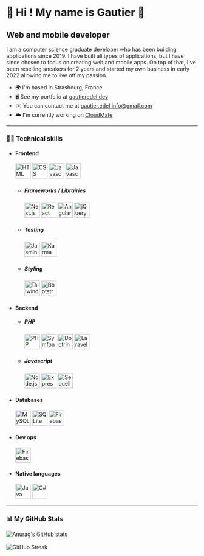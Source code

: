👋 Hi ! My name is Gautier 👋
===============================================================================================================================

Web and mobile developer
------------------------

I am a computer science graduate developer who has been building applications since 2019. I have built all types of applications, but I have since chosen to focus on creating web and mobile apps. On top of that, I've been reselling sneakers for 2 years and started my own business in early 2022 allowing me to live off my passion.

* 🌍  I'm based in Strasbourg, France
* 🖥️  See my portfolio at [gautieredel.dev](https://www.gautieredel.dev/)
* ✉️  You can contact me at [gautier.edel.info@gmail.com](mailto:gautier.edel.info@gmail.com)
* 🌥️  I'm currently working on [CloudMate](http://cloudmate.vercel.app/)

---

### 👨‍💻 Technical skills

<ul>
    <li>
        <h4>Frontend</h4>
 <a href="https://developer.mozilla.org/en-US/docs/Web/HTML" target="_blank" rel="noreferrer"><img src="https://cdn.jsdelivr.net/gh/devicons/devicon/icons/html5/html5-original.svg" width="40" height="40" alt="HTML" /></a>
    <a href="https://developer.mozilla.org/en-US/docs/Web/CSS" target="_blank" rel="noreferrer"><img src="https://cdn.jsdelivr.net/gh/devicons/devicon/icons/css3/css3-original.svg" width="40" height="40" alt="CSS" /></a>
    <a href="https://developer.mozilla.org/en-US/docs/Web/JavaScript" target="_blank" rel="noreferrer"><img src="https://cdn.jsdelivr.net/gh/devicons/devicon/icons/javascript/javascript-original.svg" width="40" height="40" alt="Javascript" /></a>
        <a href="https://www.typescriptlang.org" target="_blank" rel="noreferrer"><img src="https://cdn.jsdelivr.net/gh/devicons/devicon/icons/typescript/typescript-original.svg" width="40" height="40" alt="Javascript" /></a>
        <ul>
            <li>
                <h5>Frameworks / Librairies</h5>
    <a href="https://nextjs.org/" target="_blank" rel="noreferrer"><img src="https://cdn.jsdelivr.net/gh/devicons/devicon/icons/nextjs/nextjs-original.svg" width="40" height="40" alt="Next.js" /></a>
    <a href="https://reactjs.org/" target="_blank" rel="noreferrer"><img src="https://cdn.jsdelivr.net/gh/devicons/devicon/icons/react/react-original.svg" width="40" height="40" alt="React" /></a>
    <a href="https://angular.io" target="_blank" rel="noreferrer"><img src="https://cdn.jsdelivr.net/gh/devicons/devicon/icons/angularjs/angularjs-original.svg" width="40" height="40" alt="Angular"/></a>
                <a href="https://jquery.com/" target="_blank" rel="noreferrer"><img src="https://cdn.jsdelivr.net/gh/devicons/devicon/icons/jquery/jquery-original.svg" width="40" height="40" alt="jQuery" /></a>
            </li>
            <li>
                <h5>Testing</h5>
                <a href="https://jasmine.github.io/" target="_blank" rel="noreferrer"><img src="https://cdn.jsdelivr.net/gh/devicons/devicon/icons/jasmine/jasmine-plain-wordmark.svg" width="40" height="40" alt="Jasmine"/></a>
    <a href="https://karma-runner.github.io/latest/index.html" target="_blank" rel="noreferrer"><img src="https://cdn.jsdelivr.net/gh/devicons/devicon/icons/karma/karma-original.svg" width="40" height="40" alt="Karma"/></a>
            </li>
            <li>
                <h5>Styling</h5>
                <a href="https://tailwindcss.com/" target="_blank" rel="noreferrer"><img src="https://cdn.jsdelivr.net/gh/devicons/devicon/icons/tailwindcss/tailwindcss-plain.svg" width="40" height="40" alt="Tailwind CSS" /></a>
    <a href="https://getbootstrap.com/" target="_blank" rel="noreferrer"><img src="https://cdn.jsdelivr.net/gh/devicons/devicon/icons/bootstrap/bootstrap-original.svg" width="40" height="40" alt="Bootstrap" /></a>
            </li>
        </ul>
    </li>
    <li>
        <h4>Backend</h4>
        <ul>
            <li>
                <h5>PHP</h5>
                <a href="https://www.php.net/" target="_blank" rel="noreferrer"><img src="https://cdn.jsdelivr.net/gh/devicons/devicon/icons/php/php-original.svg" width="40" height="40" alt="PHP" /></a>
    <a href="https://symfony.com/" target="_blank" rel="noreferrer"><img src="https://cdn.jsdelivr.net/gh/devicons/devicon/icons/symfony/symfony-original.svg" width="40" height="40" alt="Symfony" /></a>
    <a href="https://www.doctrine-project.org/" target="_blank" rel="noreferrer"><img src="https://cdn.jsdelivr.net/gh/devicons/devicon/icons/doctrine/doctrine-original.svg" width="40" height="40" alt="Doctrine" /></a>
    <a href="https://laravel.com/" target="_blank" rel="noreferrer"><img src="https://cdn.jsdelivr.net/gh/devicons/devicon/icons/laravel/laravel-plain-wordmark.svg" width="40" height="40" alt="Laravel" /></a>
            </li>
            <li>
                <h5>Javascript</h5>
                    <a href="https://nodejs.org/en/" target="_blank" rel="noreferrer"><img src="https://cdn.jsdelivr.net/gh/devicons/devicon/icons/nodejs/nodejs-original.svg" width="40" height="40" alt="Node.js" /></a>
    <a href="https://expressjs.com/" target="_blank" rel="noreferrer"><img src="https://cdn.jsdelivr.net/gh/devicons/devicon/icons/express/express-original.svg" width="40" height="40" alt="Express.js" /></a>
    <a href="https://sequelize.org/" target="_blank" rel="noreferrer"><img src="https://cdn.jsdelivr.net/gh/devicons/devicon/icons/sequelize/sequelize-original.svg" width="40" height="40" alt="Sequelize" /></a>
            </li>
        </ul>
    </li>
    <li>
        <h4>Databases</h4>
        <a href="https://www.mysql.com/" target="_blank" rel="noreferrer"><img src="https://cdn.jsdelivr.net/gh/devicons/devicon/icons/mysql/mysql-original-wordmark.svg" width="40" height="40" alt="MySQL" /></a>
        <a href="https://www.sqlite.org/index.html" target="_blank" rel="noreferrer"><img src="https://cdn.jsdelivr.net/gh/devicons/devicon/icons/sqlite/sqlite-original-wordmark.svg" width="40" height="40" alt="SQLite" /></a>
        <a href="https://firebase.google.com/" target="_blank" rel="noreferrer"><img src="https://cdn.jsdelivr.net/gh/devicons/devicon/icons/firebase/firebase-plain-wordmark.svg" width="40" height="40" alt="Firebase" /></a>
    </li>
    <li>
        <h4>Dev ops</h4>
        <a href="https://firebase.google.com/" target="_blank" rel="noreferrer"><img src="https://cdn.jsdelivr.net/gh/devicons/devicon/icons/firebase/firebase-plain-wordmark.svg" width="40" height="40" alt="Firebase" /></a>
    </li>
    <li>
        <h4>Native languages</h4>
        <a href="[https://learn.microsoft.com/en-us/dotnet/csharp/](https://www.java.com/en/)" target="_blank" rel="noreferrer"><img src="https://cdn.jsdelivr.net/gh/devicons/devicon/icons/java/java-original.svg" width="40" height="40" alt="Java" /></a>
    <a href="https://learn.microsoft.com/en-us/dotnet/csharp/" target="_blank" rel="noreferrer"><img src="https://cdn.jsdelivr.net/gh/devicons/devicon/icons/csharp/csharp-original.svg" width="40" height="40" alt="C#" /></a>
    </li>
</ul>

---

### 📊 My GitHub Stats
[![Anurag's GitHub stats](https://github-readme-stats.vercel.app/api?username=gautiere&hide=stars&show_icons=true&theme=tokyonight&count_private=true)](https://github.com/anuraghazra/github-readme-stats)
<br/>
<br/>
![GitHub Streak](https://github-readme-streak-stats.herokuapp.com?user=gautiere&theme=tokyonight)
